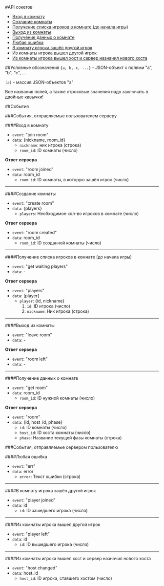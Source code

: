 #API сокетов


- [Вход в комнату](#join-room)
- [Создание комнаты](#create-room)
- [Получение списка игроков в комнате (до начала игры)](#get-waiting-players)
- [Выход из комнаты](#leave-room)
- [Получение данных о комнате](#get-room)
- [Любая ошибка](#err)
- [В комнату игрока зашёл другой игрок](#player-joined)
- [Из комнаты игрока вышел другой игрок](#player-left)
- [Из комнаты игрока вышел хост и сервер назначил нового хоста](#host-changed)


##Условные обозначения
`{a, b, c, ...}` - JSON-объект с полями "a", "b", "c", ...

`[a]` - массив JSON-объектов "а"

Все названия полей, а также строковые значения надо заключать в двойные кавычки!

##События

###События, отправляемые пользователем серверу


<a name='join-room'></a>
####Вход в комнату
- `event`: "join room"
- `data`: {nickname, room\_id}
  - `nickname`: ник игрока (строка)
  - `room_id`: ID комнаты (число)

__Ответ сервера__
- `event`: "room joined"
- `data`: room_id
  - `room_id`: ID комнаты, в которую зашёл игрок (число)

---

<a name='create-room'></a>
####Создание комнаты
- `event`: "create room"
- `data`: {players}
  - `players`: Необходимое кол-во игроков в комнате (число)
 
__Ответ сервера__
- `event`: "room created"
- `data`: room_id
  - `room_id`: ID созданной комнаты (число)
 
---

<a name='get-waiting-players'></a>
####Получение списка игроков в комнате (до начала игры)
- `event`: "get waiting players"
- `data`: -

__Ответ сервера__
- `event`: "players"
- `data`: [player]
  - `player`: {id, nickname}
    1. `id`: ID игрока (число)
    2. `nickname`: Ник игрока (строка)

---

<a name='leave-room'></a>
####Выход из комнаты
- `event`: "leave room"
- `data`: -

__Ответ сервера__
- `event`: "room left"
- `data`: -

---

<a name='get-room'></a>
####Получение данных о комнате
- `event`: "get room"
- `data`: room\_id
  - `room_id`: ID нужной комнаты (число)
 
__Ответ сервера__
- `event`: "room"
- `data`: {id, host_id, phase}
  - `id`: ID комнаты (число)
  - `host_id`: ID хоста комнаты (число)
  - `phase`: Название текущей фазы комнаты (строка)


###События, отправляемые сервером пользователю


<a name='err'></a>
####Любая ошибка
- `event`: "err"
- `data`: error
  - `error`: Текст ошибки (строка)
 
---

<a name='player-joined'></a>
####В комнату игрока зашёл другой игрок
- `event`: "player joined"
- `data`: id
  - `id`: ID зашедшего игрока (число)

---

<a name='player-left'></a>
####Из комнаты игрока вышел другой игрок
- `event`: "player left"
- `data`: id
  - `id`: ID вышедшего игрока (число)

---

<a name='host-changed'></a>
####Из комнаты игрока вышел хост и сервер назначил нового хоста
- `event`: "host changed"
- `data`: host\_id
  - `host_id`: ID игрока, ставшего хостом (число)
